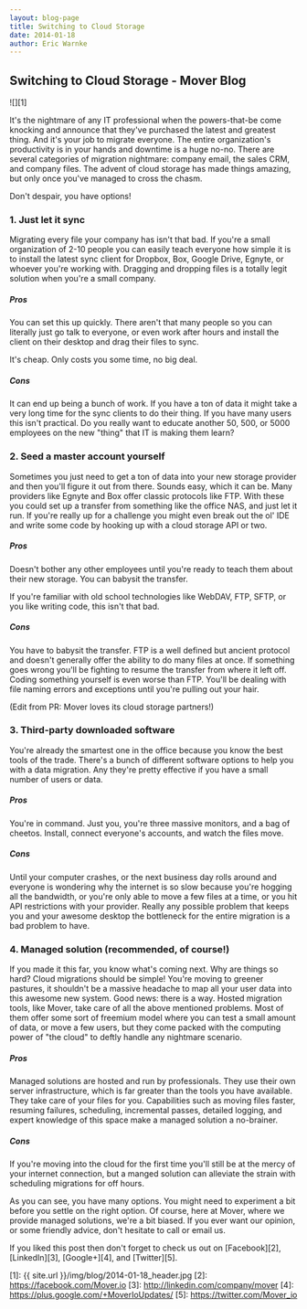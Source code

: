 ```yaml
---
layout: blog-page
title: Switching to Cloud Storage
date: 2014-01-18
author: Eric Warnke
---
```


## Switching to Cloud Storage - Mover Blog

![][1]

It's the nightmare of any IT professional when the powers-that-be come knocking and announce that they've purchased the latest and greatest thing. And it's your job to migrate everyone. The entire organization's productivity is in your hands and downtime is a huge no-no. There are several categories of migration nightmare: company email, the sales CRM, and company files. The advent of cloud storage has made things amazing, but only once you've managed to cross the chasm.

Don't despair, you have options!

### 1. Just let it sync

Migrating every file your company has isn't that bad. If you're a small organization of 2-10 people you can easily teach everyone how simple it is to install the latest sync client for Dropbox, Box, Google Drive, Egnyte, or whoever you're working with. Dragging and dropping files is a totally legit solution when you're a small company.

##### Pros

You can set this up quickly. There aren't that many people so you can literally just go talk to everyone, or even work after hours and install the client on their desktop and drag their files to sync.

It's cheap. Only costs you some time, no big deal.

##### Cons

It can end up being a bunch of work. If you have a ton of data it might take a very long time for the sync clients to do their thing. If you have many users this isn't practical. Do you really want to educate another 50, 500, or 5000 employees on the new "thing" that IT is making them learn?

### 2. Seed a master account yourself

Sometimes you just need to get a ton of data into your new storage provider and then you'll figure it out from there. Sounds easy, which it can be. Many providers like Egnyte and Box offer classic protocols like FTP. With these you could set up a transfer from something like the office NAS, and just let it run. If you're really up for a challenge you might even break out the ol' IDE and write some code by hooking up with a cloud storage API or two.

##### Pros

Doesn't bother any other employees until you're ready to teach them about their new storage. You can babysit the transfer.

If you're familiar with old school technologies like WebDAV, FTP, SFTP, or you like writing code, this isn't that bad.

##### Cons

You have to babysit the transfer. FTP is a well defined but ancient protocol and doesn't generally offer the ability to do many files at once. If something goes wrong you'll be fighting to resume the transfer from where it left off. Coding something yourself is even worse than FTP. You'll be dealing with file naming errors and exceptions until you're pulling out your hair.

(Edit from PR: Mover loves its cloud storage partners!)

### 3. Third-party downloaded software

You're already the smartest one in the office because you know the best tools of the trade. There's a bunch of different software options to help you with a data migration. Any they're pretty effective if you have a small number of users or data.

##### Pros

You're in command. Just you, you're three massive monitors, and a bag of cheetos. Install, connect everyone's accounts, and watch the files move.

##### Cons

Until your computer crashes, or the next business day rolls around and everyone is wondering why the internet is so slow because you're hogging all the bandwidth, or you're only able to move a few files at a time, or you hit API restrictions with your provider. Really any possible problem that keeps you and your awesome desktop the bottleneck for the entire migration is a bad problem to have.

### 4\. Managed solution (recommended, of course!)

If you made it this far, you know what's coming next. Why are things so hard? Cloud migrations should be simple! You're moving to greener pastures, it shouldn't be a massive headache to map all your user data into this awesome new system. Good news: there is a way. Hosted migration tools, like Mover, take care of all the above mentioned problems. Most of them offer some sort of freemium model where you can test a small amount of data, or move a few users, but they come packed with the computing power of "the cloud" to deftly handle any nightmare scenario.

##### Pros

Managed solutions are hosted and run by professionals. They use their own server infrastructure, which is far greater than the tools you have available. They take care of your files for you. Capabilities such as moving files faster, resuming failures, scheduling, incremental passes, detailed logging, and expert knowledge of this space make a managed solution a no-brainer.

##### Cons

If you're moving into the cloud for the first time you'll still be at the mercy of your internet connection, but a manged solution can alleviate the strain with scheduling migrations for off hours.

As you can see, you have many options. You might need to experiment a bit before you settle on the right option. Of course, here at Mover, where we provide managed solutions, we're a bit biased. If you ever want our opinion, or some friendly advice, don't hesitate to call or email us.

If you liked this post then don't forget to check us out on [Facebook][2], [LinkedIn][3], [Google+][4], and [Twitter][5].

[1]: {{ site.url }}/img/blog/2014-01-18_header.jpg
[2]: https://facebook.com/Mover.io
[3]: http://linkedin.com/company/mover
[4]: https://plus.google.com/+MoverIoUpdates/
[5]: https://twitter.com/Mover_io
